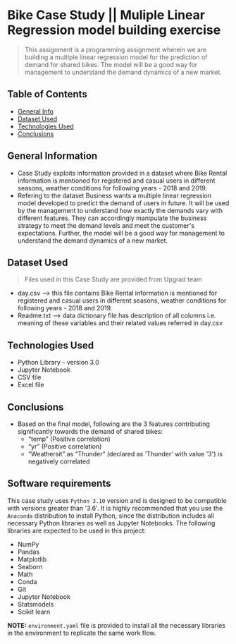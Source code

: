 # Bike Case Study || Muliple Linear Regression model building exercise

> This assignment is a programming assignment wherein we are building a multiple linear regression model for the prediction of demand for shared bikes. The model will be a good way for management to understand the demand dynamics of a new market.


## Table of Contents
* [General Info](#general-info)
* [Dataset Used](#dataset-used)
* [Technologies Used](#technologies-used)
* [Conclusions](#conclusions)


## General Information
- Case Study exploits information provided in a dataset where Bike Rental information is mentioned for registered and casual users in different seasons, weather conditions for following years - 2018 and 2019.
- Refering to the dataset Business wants a multiple linear regression model developed to predict the demand of users in future. It will be used by the management to understand how exactly the demands vary with different features. They can accordingly manipulate the business strategy to meet the demand levels and meet the customer's expectations. Further, the model will be a good way for management to understand the demand dynamics of a new market. 


## Dataset Used
> Files used in this Case Study are provided from Upgrad team
 - day.csv --> this file contains Bike Rental information is mentioned for registered and casual users in different seasons, weather conditions for following years - 2018 and 2019.
 - Readme.txt --> data dictionary file has description of all columns i.e. meaning of these variables and their related values referred in day.csv


## Technologies Used
- Python Library - version 3.0
- Jupyter Notebook
- CSV file
- Excel file


## Conclusions
- Based on the final model, following are the 3 features contributing significantly towards the demand of shared bikes:
	- “temp” (Positive correlation)
	- “yr” (Positive correlation)
	- “Weathersit” as “Thunder” (declared as 'Thunder' with value '3') is negatively correlated


## Software requirements
This case study uses `Python 3.10` version and is designed to be compatible with versions greater than '3.6'. It is highly recommended that you use the `Anaconda` distribution to install Python, since the distribution includes all necessary Python libraries as well as Jupyter Notebooks. The following libraries are expected to be used in this project:

+ NumPy
+ Pandas
+ Matplotlib
+ Seaborn
+ Math
+ Conda
+ Git
+ Jupyter Notebook
+ Statsmodels
+ Scikit learn

**NOTE:**
`environment.yaml` file is provided to install all the necessary libraries in the environment to replicate the same work flow.

